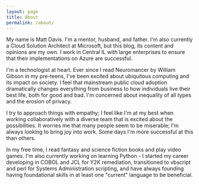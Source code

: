 ```yaml
---
layout: page
title: About
permalink: /about/
---
```


My name is Matt Davis. I'm a mentor, husband, and father. I'm also currently a Cloud Solution Architect at Microsoft, but this blog, its content and opinions are my own. I work in Central IL with large enterprises to ensure that their implementations on Azure are successful.

I'm a technologist at heart. Ever since I read Neuromancer by William Gibson in my pre-teens, I've been excited about ubiquitous computing and its impact on society. I feel that mainstream public cloud adoption dramatically changes everything from business to how individuals live their best life, both for good and bad. I'm concerned about inequality of all types and the erosion of privacy.

I try to approach things with empathy; I feel like I'm at my best when working collaboratively with a diverse team that is excited about the possibilities. It worries me that many people seem to be miserable; I'm always looking to bring joy into work. Some days I'm more successful at this than others.

In my free time, I read fantasy and science fiction books and play video games. I'm also currently working on learning Python - I started my career developing in COBOL and JCL for Y2K remediation, transitioned to vbscript and perl for Systems Administration scripting, and have always founding having foundational skills in at least one "current" language to be beneficial.
